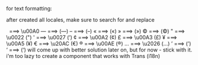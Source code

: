 for text formatting:

after created all locales, make sure to search for and replace

&nbsp; ===> \u00A0
&mdash; ===> (—)
&ndash; ===> (–)
&laquo; ===> («)
&raquo; ===> (»)
&copy; ===> (©)
&quot; ===> \u0022 (")
&apos; ===> \u0027 (’)
&cent; ===> \u00A2 (¢)
&pound; ===> \u00A3 (£)
&yen; ===> \u00A5 (¥)
&euro; ===> \u20AC (€)
&reg; ===> \u00AE (®)
&hellip; ===> \u2026 (…)
&rsquo; ===> (’)
&lsquo; ===> (‘)
will come up with better solution later on, but for now - stick with it. i'm too lazy to create a component that works with Trans (i18n)
